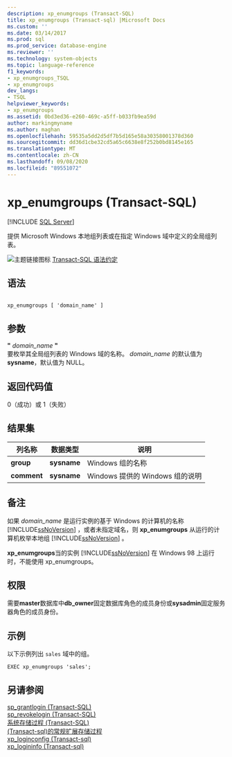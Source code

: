 ```yaml
---
description: xp_enumgroups (Transact-SQL)
title: xp_enumgroups (Transact-sql) |Microsoft Docs
ms.custom: ''
ms.date: 03/14/2017
ms.prod: sql
ms.prod_service: database-engine
ms.reviewer: ''
ms.technology: system-objects
ms.topic: language-reference
f1_keywords:
- xp_enumgroups_TSQL
- xp_enumgroups
dev_langs:
- TSQL
helpviewer_keywords:
- xp_enumgroups
ms.assetid: 0bd3ed36-e260-469c-a5ff-b033fb9ea59d
author: markingmyname
ms.author: maghan
ms.openlocfilehash: 59535a5dd2d5df7b5d165e58a30358001378d360
ms.sourcegitcommit: dd36d1cbe32cd5a65c6638e8f252b0bd8145e165
ms.translationtype: MT
ms.contentlocale: zh-CN
ms.lasthandoff: 09/08/2020
ms.locfileid: "89551072"
---
```

# <a name="xp_enumgroups-transact-sql"></a>xp_enumgroups (Transact-SQL)
[!INCLUDE [SQL Server](../../includes/applies-to-version/sqlserver.md)]

  提供 Microsoft Windows 本地组列表或在指定 Windows 域中定义的全局组列表。  
  
 ![主题链接图标](../../database-engine/configure-windows/media/topic-link.gif "“主题链接”图标") [Transact-SQL 语法约定](../../t-sql/language-elements/transact-sql-syntax-conventions-transact-sql.md)  
  
## <a name="syntax"></a>语法  
  
```  
  
xp_enumgroups [ 'domain_name' ]  
```  
  
## <a name="arguments"></a>参数  
 **"** *domain_name* **"**  
 要枚举其全局组列表的 Windows 域的名称。 *domain_name* 的默认值为 **sysname**，默认值为 NULL。  
  
## <a name="return-code-values"></a>返回代码值  
 0（成功）或 1（失败）  
  
## <a name="result-sets"></a>结果集  
  
|列名称|数据类型|说明|  
|-----------------|---------------|-----------------|  
|**group**|**sysname**|Windows 组的名称|  
|**comment**|**sysname**|Windows 提供的 Windows 组的说明|  
  
## <a name="remarks"></a>备注  
 如果 *domain_name* 是运行实例的基于 Windows 的计算机的名称 [!INCLUDE[ssNoVersion](../../includes/ssnoversion-md.md)] ，或者未指定域名，则 **xp_enumgroups** 从运行的计算机枚举本地组 [!INCLUDE[ssNoVersion](../../includes/ssnoversion-md.md)] 。  
  
 **xp_enumgroups**当的实例 [!INCLUDE[ssNoVersion](../../includes/ssnoversion-md.md)] 在 Windows 98 上运行时，不能使用 xp_enumgroups。  
  
## <a name="permissions"></a>权限  
 需要**master**数据库中**db_owner**固定数据库角色的成员身份或**sysadmin**固定服务器角色的成员身份。  
  
## <a name="examples"></a>示例  
 以下示例列出 `sales` 域中的组。  
  
```  
EXEC xp_enumgroups 'sales';  
```  
  
## <a name="see-also"></a>另请参阅  
 [sp_grantlogin (Transact-SQL)](../../relational-databases/system-stored-procedures/sp-grantlogin-transact-sql.md)   
 [sp_revokelogin (Transact-SQL)](../../relational-databases/system-stored-procedures/sp-revokelogin-transact-sql.md)   
 [系统存储过程 (Transact-SQL)](../../relational-databases/system-stored-procedures/system-stored-procedures-transact-sql.md)   
 [&#40;Transact-sql&#41;的常规扩展存储过程 ](../../relational-databases/system-stored-procedures/general-extended-stored-procedures-transact-sql.md)   
 [xp_loginconfig &#40;Transact-sql&#41;](../../relational-databases/system-stored-procedures/xp-loginconfig-transact-sql.md)   
 [xp_logininfo &#40;Transact-sql&#41;](../../relational-databases/system-stored-procedures/xp-logininfo-transact-sql.md)  
  
  
